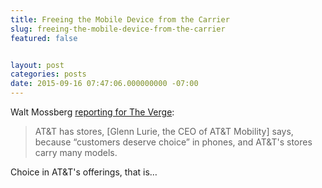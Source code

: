 ```yaml
---
title: Freeing the Mobile Device from the Carrier
slug: freeing-the-mobile-device-from-the-carrier
featured: false


layout: post
categories: posts
date: 2015-09-16 07:47:06.000000000 -07:00
---
```


Walt Mossberg [reporting for The Verge](http://www.theverge.com/2015/9/16/9337115/end-of-smartphone-carrier-retail-stores-mossberg):

> AT&T has stores, [Glenn Lurie, the CEO of AT&T Mobility] says, because “customers deserve choice” in phones, and AT&T's stores carry many models.

Choice in AT&T's offerings, that is…

